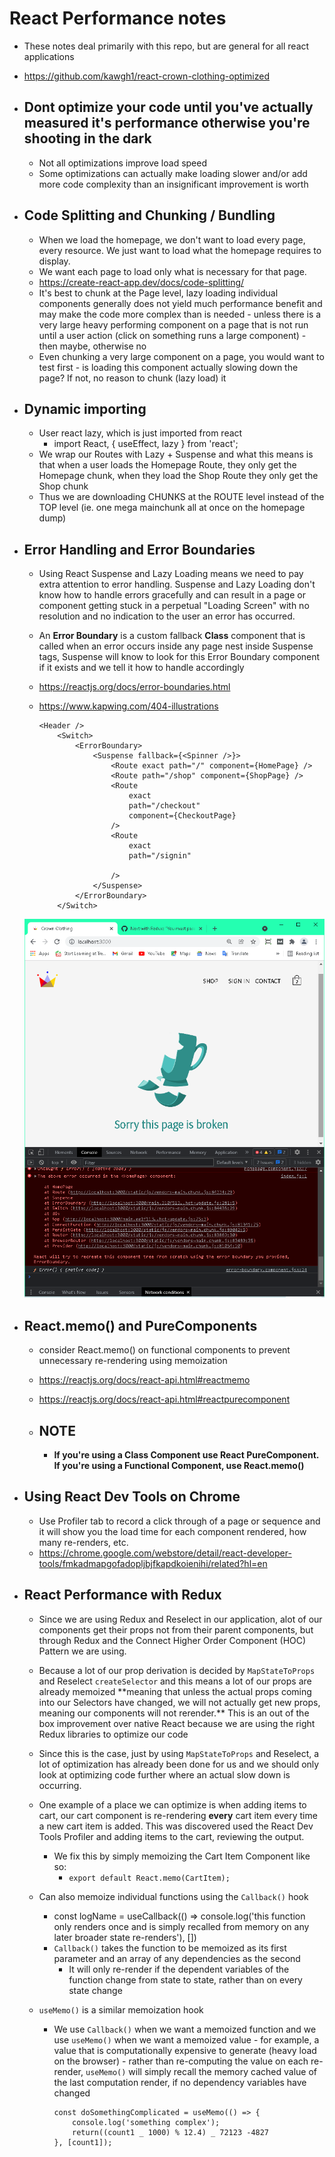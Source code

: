 # React Performance notes

-   These notes deal primarily with this repo, but are general for all react applications
-   https://github.com/kawgh1/react-crown-clothing-optimized

-   ## Dont optimize your code until you've actually measured it's performance otherwise you're shooting in the dark
    -   Not all optimizations improve load speed
    -   Some optimizations can actually make loading slower and/or add more code complexity than an insignificant improvement is worth
-   ## Code Splitting and Chunking / Bundling

    -   When we load the homepage, we don't want to load every page, every resource. We just want to load what the homepage requires to display.
    -   We want each page to load only what is necessary for that page.
    -   https://create-react-app.dev/docs/code-splitting/
    -   It's best to chunk at the Page level, lazy loading individual components generally does not yield much performance benefit and may make the code more complex than is needed - unless there is a very large heavy performing component on a page that is not run until a user action (click on something runs a large component) - then maybe, otherwise no
    -   Even chunking a very large component on a page, you would want to test first - is loading this component actually slowing down the page? If not, no reason to chunk (lazy load) it

-   ## Dynamic importing

    -   User react lazy, which is just imported from react
        -   import React, { useEffect, lazy } from 'react';
    -   We wrap our Routes with Lazy + Suspense and what this means is that when a user loads the Homepage Route, they only get the Homepage chunk, when they load the Shop Route they only get the Shop chunk
    -   Thus we are downloading CHUNKS at the ROUTE level instead of the TOP level (ie. one mega mainchunk all at once on the homepage dump)

-   ## Error Handling and Error Boundaries

    -   Using React Suspense and Lazy Loading means we need to pay extra attention to error handling. Suspense and Lazy Loading don't know how to handle errors gracefully and can result in a page or component getting stuck in a perpetual "Loading Screen" with no resolution and no indication to the user an error has occurred.
    -   An **Error Boundary** is a custom fallback **Class** component that is called when an error occurs inside any page nest inside Suspense tags, Suspense will know to look for this Error Boundary component if it exists and we tell it how to handle accordingly
    -   https://reactjs.org/docs/error-boundaries.html
    -   https://www.kapwing.com/404-illustrations

            <Header />
                <Switch>
                    <ErrorBoundary>
                        <Suspense fallback={<Spinner />}>
                            <Route exact path="/" component={HomePage} />
                            <Route path="/shop" component={ShopPage} />
                            <Route
                                exact
                                path="/checkout"
                                component={CheckoutPage}
                            />
                            <Route
                                exact
                                path="/signin"

                            />
                        </Suspense>
                    </ErrorBoundary>
                </Switch>

    ![error-boundary](https://raw.githubusercontent.com/kawgh1/react-performance/master/error-boundary-example.png)

-   ## React.memo() and PureComponents

    -   consider React.memo() on functional components to prevent unnecessary re-rendering using memoization
    -   https://reactjs.org/docs/react-api.html#reactmemo
    -   https://reactjs.org/docs/react-api.html#reactpurecomponent

    -   ## NOTE
        -   **If you're using a Class Component use React PureComponent. If you're using a Functional Component, use React.memo()**

-   ## Using React Dev Tools on Chrome

    -   Use Profiler tab to record a click through of a page or sequence and it will show you the load time for each component rendered, how many re-renders, etc.
    -   https://chrome.google.com/webstore/detail/react-developer-tools/fmkadmapgofadopljbjfkapdkoienihi/related?hl=en

-   ## React Performance with Redux

    -   Since we are using Redux and Reselect in our application, alot of our components get their props not from their parent components, but through Redux and the Connect Higher Order Component (HOC) Pattern we are using.
    -   Because a lot of our prop derivation is decided by `MapStateToProps` and Reselect `createSelector` and this means a lot of our props are already memoized \*\*meaning that unless the actual props coming into our Selectors have changed, we will not actually get new props, meaning our components will not rerender.\*\* This is an out of the box improvement over native React because we are using the right Redux libraries to optimize our code
    -   Since this is the case, just by using `MapStateToProps` and Reselect, a lot of optimization has already been done for us and we should only look at optimizing code further where an actual slow down is occurring.
    -   One example of a place we can optimize is when adding items to cart, our cart component is re-rendering **every** cart item every time a new cart item is added. This was discovered used the React Dev Tools Profiler and adding items to the cart, reviewing the output.
        -   We fix this by simply memoizing the Cart Item Component like so:
            -   `export default React.memo(CartItem);`
    -   Can also memoize individual functions using the `Callback()` hook
        -   const logName = useCallback(() => console.log('this function only renders once and is simply recalled from memory on any later broader state re-renders'), [])
        -   `Callback()` takes the function to be memoized as its first parameter and an array of any dependencies as the second
            -   It will only re-render if the dependent variables of the function change from state to state, rather than on every state change
    -   `useMemo()` is a similar memoization hook

        -   We use `Callback()` when we want a memoized function and we use `useMemo()` when we want a memoized value - for example, a value that is computationally expensive to generate (heavy load on the browser) - rather than re-computing the value on each re-render, `useMemo()` will simply recall the memory cached value of the last computation render, if no dependency variables have changed

                const doSomethingComplicated = useMemo(() => {
                    console.log('something complex');
                    return((count1 _ 1000) % 12.4) _ 72123 -4827
                }, [count1]);
